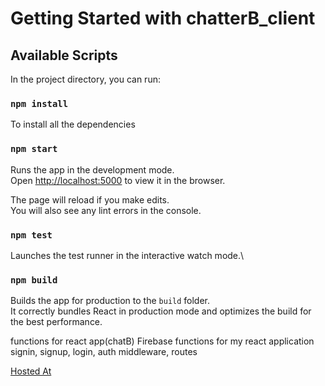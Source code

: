 # Getting Started with chatterB_client

## Available Scripts

In the project directory, you can run:

### `npm install`
To install all the dependencies

### `npm start`

Runs the app in the development mode.\
Open [http://localhost:5000](http://localhost:5000) to view it in the browser.

The page will reload if you make edits.\
You will also see any lint errors in the console.

### `npm test`

Launches the test runner in the interactive watch mode.\

### `npm build`

Builds the app for production to the `build` folder.\
It correctly bundles React in production mode and optimizes the build for the best performance.

functions for react app(chatB)
Firebase functions for my react application
signin, signup, login, auth middleware, routes

[Hosted At](https://chatterb-b5f90.web.app/)

